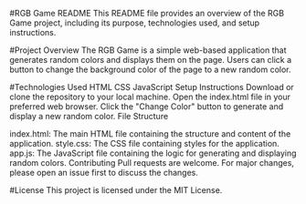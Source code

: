 #RGB Game README
This README file provides an overview of the RGB Game project, including its purpose, technologies used, and setup instructions.

#Project Overview
The RGB Game is a simple web-based application that generates random colors and displays them on the page. Users can click a button to change the background color of the page to a new random color.

#Technologies Used
HTML
CSS
JavaScript
Setup Instructions
Download or clone the repository to your local machine.
Open the index.html file in your preferred web browser.
Click the "Change Color" button to generate and display a new random color.
File Structure

index.html: The main HTML file containing the structure and content of the application.
style.css: The CSS file containing styles for the application.
app.js: The JavaScript file containing the logic for generating and displaying random colors.
Contributing
Pull requests are welcome. For major changes, please open an issue first to discuss the changes.

#License
This project is licensed under the MIT License.
